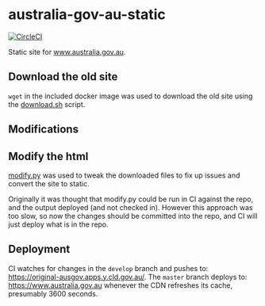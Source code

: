 # australia-gov-au-static 

[![CircleCI](https://circleci.com/gh/govau/australia-gov-au-static.svg?style=svg)](https://circleci.com/gh/govau/australia-gov-au-static)

Static site for www.australia.gov.au.

## Download the old site

`wget` in the included docker image was used to download the old site using the [download.sh](./download.sh) script.

## Modifications

## Modify the html

[modify.py](./modify.py) was used to tweak the downloaded files to fix up issues and convert the site to static.

Originally it was thought that modify.py could be run in CI against the repo, and the output deployed (and not checked in). However this approach was too slow, so now the changes should be committed into the repo, and CI will just deploy what is in the repo.

## Deployment

CI watches for changes in the `develop` branch and pushes to: https://original-ausgov.apps.y.cld.gov.au/. 
The `master` branch deploys to: https://www.australia.gov.au whenever the CDN refreshes its cache, presumably 3600 seconds.
